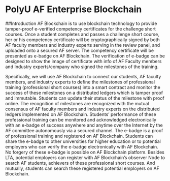 # PolyU AF Enterprise Blockchain

##Introduction
AF Blockchain is to use blockchain technology to provide tamper-proof e-verified competency certificates for the challenge short courses. Once a student completes and passes a challenge short course, her or his competency certificate will be cryptographically signed by both AF faculty members and industry experts serving in the review panel, and uploaded onto a secured AF server. The competency certificate will be presented as e-badge on AF Blockchain. The verification of e-badge can be designed to show the image of certificate with info of AF Faculty members and Industry experts/company who signed the milestones of the training.



Specifically, we will use AF Blockchain to connect our students, AF faculty members, and industry experts to define the milestones of professional training (professional short courses) into a smart contract and monitor the success of these milestones on a distributed ledgers which is tamper proof and immutable. Students can update their status of the milestone with proof online. The recognition of milestones are recognized with the mutual consensus of AF faculty members and industry experts on the distributed ledgers implemented on AF Blockchain. Students’ performance of these professional training can be monitored and acknowledged electronically with an e-badge of success anywhere and anytime over the Internet by the AF committee autonomously via a secured channel. The e-badge is a proof of professional training and registered on AF Blockchain. Students can share the e-badge to other universities for higher education or to potential employers who can verify the e-badge electronically with AF Blockchain. No forgery of these e-badge is possible on AF Blockchain platform. Besides LTA, potential employers can register with AF Blockchain’s observer Node to search AF students, achievers of these professional short courses. And mutually, students can search these registered potential employers on AF Blockchain. 